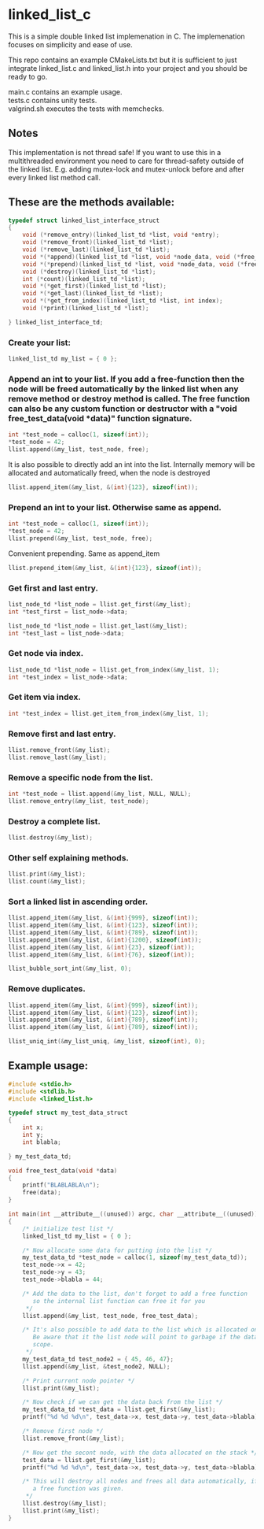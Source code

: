 # linked_list_c
This is a simple double linked list implemenation in C. The implemenation focuses on simplicity and ease of use.

This repo contains an example CMakeLists.txt but it is sufficient to just integrate linked_list.c and linked_list.h into
your project and you should be ready to go.

main.c contains an example usage.  
tests.c contains unity tests.  
valgrind.sh executes the tests with memchecks.  

## Notes
This implementation is not thread safe! If you want to use this in a multithreaded environment you need to care for thread-safety outside of
the linked list. E.g. adding mutex-lock and mutex-unlock before and after every linked list method call.

## These are the methods available:

```C
typedef struct linked_list_interface_struct
{
    void (*remove_entry)(linked_list_td *list, void *entry);
    void (*remove_front)(linked_list_td *list);
    void (*remove_last)(linked_list_td *list);
    void *(*append)(linked_list_td *list, void *node_data, void (*free_func)(void *data));
    void *(*prepend)(linked_list_td *list, void *node_data, void (*free_func)(void *data));
    void (*destroy)(linked_list_td *list);
    int (*count)(linked_list_td *list);
    void *(*get_first)(linked_list_td *list);
    void *(*get_last)(linked_list_td *list);
    void *(*get_from_index)(linked_list_td *list, int index);
    void (*print)(linked_list_td *list);

} linked_list_interface_td;
```


### Create your list:
```C
linked_list_td my_list = { 0 };
```

### Append an int to your list. If you add a free-function then the node will be freed automatically by the linked list when any remove method or destroy method is called. The free function can also be any custom function or destructor with a "void free_test_data(void *data)" function signature.
```C
int *test_node = calloc(1, sizeof(int));
*test_node = 42;
llist.append(&my_list, test_node, free);
```

It is also possible to directly add an int into the list. Internally memory will be allocated and automatically freed, when
the node is destroyed
```C
llist.append_item(&my_list, &(int){123}, sizeof(int));
```

### Prepend an int to your list. Otherwise same as append.
```C
int *test_node = calloc(1, sizeof(int));
*test_node = 42;
llist.prepend(&my_list, test_node, free);
```

Convenient prepending. Same as append_item
```C
llist.prepend_item(&my_list, &(int){123}, sizeof(int));
```

### Get first and last entry.
```C
list_node_td *list_node = llist.get_first(&my_list);
int *test_first = list_node->data;

list_node_td *list_node = llist.get_last(&my_list);
int *test_last = list_node->data;
```

### Get node via index.
```C
list_node_td *list_node = llist.get_from_index(&my_list, 1);
int *test_index = list_node->data;
```

### Get item via index.
```C
int *test_index = llist.get_item_from_index(&my_list, 1);
```

### Remove first and last entry.
```C
llist.remove_front(&my_list);
llist.remove_last(&my_list);
```

### Remove a specific node from the list.
```C
int *test_node = llist.append(&my_list, NULL, NULL);
llist.remove_entry(&my_list, test_node);
```

### Destroy a complete list.
```C
llist.destroy(&my_list);
```

### Other self explaining methods.
```C
llist.print(&my_list);
llist.count(&my_list);
```

### Sort a linked list in ascending order.
```C
llist.append_item(&my_list, &(int){999}, sizeof(int));
llist.append_item(&my_list, &(int){123}, sizeof(int));
llist.append_item(&my_list, &(int){789}, sizeof(int));
llist.append_item(&my_list, &(int){1200}, sizeof(int));
llist.append_item(&my_list, &(int){23}, sizeof(int));
llist.append_item(&my_list, &(int){76}, sizeof(int));

llist_bubble_sort_int(&my_list, 0);
```

### Remove duplicates.
```C
llist.append_item(&my_list, &(int){999}, sizeof(int));
llist.append_item(&my_list, &(int){123}, sizeof(int));
llist.append_item(&my_list, &(int){789}, sizeof(int));
llist.append_item(&my_list, &(int){789}, sizeof(int));

llist_uniq_int(&my_list_uniq, &my_list, sizeof(int), 0);
```

## Example usage:

```C
#include <stdio.h>
#include <stdlib.h>
#include <linked_list.h>

typedef struct my_test_data_struct
{
    int x;
    int y;
    int blabla;

} my_test_data_td;

void free_test_data(void *data)
{
    printf("BLABLABLA\n");
    free(data);
}

int main(int __attribute__((unused)) argc, char __attribute__((unused)) **argv)
{
    /* initialize test list */
    linked_list_td my_list = { 0 };

    /* Now allocate some data for putting into the list */
    my_test_data_td *test_node = calloc(1, sizeof(my_test_data_td));
    test_node->x = 42;
    test_node->y = 43;
    test_node->blabla = 44;

    /* Add the data to the list, don't forget to add a free function
       so the internal list function can free it for you
     */
    llist.append(&my_list, test_node, free_test_data);

    /* It's also possible to add data to the list which is allocated on the stack.
       Be aware that it the list node will point to garbage if the data goes out of
       scope.
     */
    my_test_data_td test_node2 = { 45, 46, 47};
    llist.append(&my_list, &test_node2, NULL);

    /* Print current node pointer */
    llist.print(&my_list);

    /* Now check if we can get the data back from the list */
    my_test_data_td *test_data = llist.get_first(&my_list);
    printf("%d %d %d\n", test_data->x, test_data->y, test_data->blabla);

    /* Remove first node */
    llist.remove_front(&my_list);

    /* Now get the secont node, with the data allocated on the stack */
    test_data = llist.get_first(&my_list);
    printf("%d %d %d\n", test_data->x, test_data->y, test_data->blabla);

    /* This will destroy all nodes and frees all data automatically, if
       a free function was given.
     */
    llist.destroy(&my_list);
    llist.print(&my_list);
}
```

